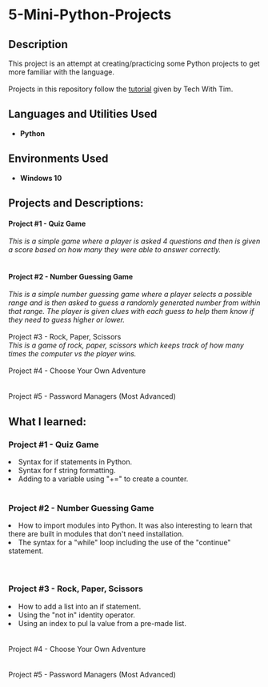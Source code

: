 <h1>5-Mini-Python-Projects</h1>

<h2>Description</h2>
This project is an attempt at creating/practicing some Python projects to get more familiar with the language.
<br><br/>
Projects in this repository follow the <a href="https://www.youtube.com/watch?v=DLn3jOsNRVE&ab_channel=TechWithTim">tutorial</a> given by Tech With Tim.


<h2>Languages and Utilities Used</h2>

- <b>Python</b> 

<h2>Environments Used </h2>

- <b>Windows 10</b> 

<h2>Projects and Descriptions:</h2>

<p align="left">
<h4>Project #1 - Quiz Game</h4>
<i>This is a simple game where a player is asked 4 questions and then is given a score based on how many they were able to answer correctly.</i>
<br /><br />
<h4>Project #2 - Number Guessing Game</h4>
<i>This is a simple number guessing game where a player selects a possible range and is then asked to guess a randomly generated number from within that range.  The player is given clues with each guess to help them know if they need to guess higher or lower.</i>
<br /><br />
Project #3 - Rock, Paper, Scissors<br/>
<i>This is a game of rock, paper, scissors which keeps track of how many times the computer vs the player wins.</i>
<br /><br />
Project #4 - Choose Your Own Adventure <br/>
<br />
<br />
Project #5 - Password Managers (Most Advanced) <br/>


<h2>What I learned:</h2>
<h3>Project #1 - Quiz Game</h3>
<li>Syntax for if statements in Python.</li>
<li>Syntax for f string formatting.</li>
<li>Adding to a variable using "+=" to create a counter.</li>
<br />
<h3>Project #2 - Number Guessing Game</h3>
<li>How to import modules into Python.  It was also interesting to learn that there are built in modules that don't need installation.</li>
<li>The syntax for a "while" loop including the use of the "continue" statement.</li>
<br />
<br />
<h3>Project #3 - Rock, Paper, Scissors</h3>
<li>How to add a list into an if statement.</li>
<li>Using the "not in" identity operator.</li>
<li>Using an index to pul la value from a pre-made list.</li>
<br />
<br />
Project #4 - Choose Your Own Adventure <br/>
<br />
<br />
Project #5 - Password Managers (Most Advanced) <br/>

<!--
 ```diff
- text in red
+ text in green
! text in orange
# text in gray
@@ text in purple (and bold)@@
```
--!>
